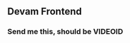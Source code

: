 ## Devam Frontend
### Send me this, should be VIDEOID

<script type="text/javascript">
function youtube_parser(url){
    var regExp = /^.*((youtu.be\/)|(v\/)|(\/u\/\w\/)|(embed\/)|(watch\?))\??v?=?([^#\&\?]*).*/;
    var match = url.match(regExp);
    return (match&&match[7].length==11)? match[7] : false;
}
</script>